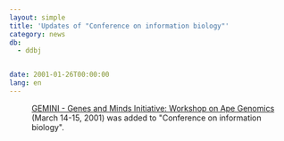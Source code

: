 ```yaml
---
layout: simple
title: 'Updates of "Conference on information biology"'
category: news
db:
  - ddbj


date: 2001-01-26T00:00:00
lang: en
---
```


<dd><a href="http://sayer.lab.nig.ac.jp/GEMINI/">GEMINI - Genes and Minds Initiative: Workshop on Ape Genomics</a> (March 14-15, 2001) was added to "Conference on information biology".</dd>
